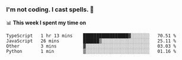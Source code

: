 ### I'm not coding. I cast spells. 🎩

📊 **This week I spent my time on**
<!--START_SECTION:waka-->
```text
TypeScript   1 hr 13 mins    █████████████████▓░░░░░░░   70.51 % 
JavaScript   26 mins         ██████▒░░░░░░░░░░░░░░░░░░   25.11 % 
Other        3 mins          ▓░░░░░░░░░░░░░░░░░░░░░░░░   03.03 % 
Python       1 min           ▒░░░░░░░░░░░░░░░░░░░░░░░░   01.16 % 
```
<!--END_SECTION:waka-->
